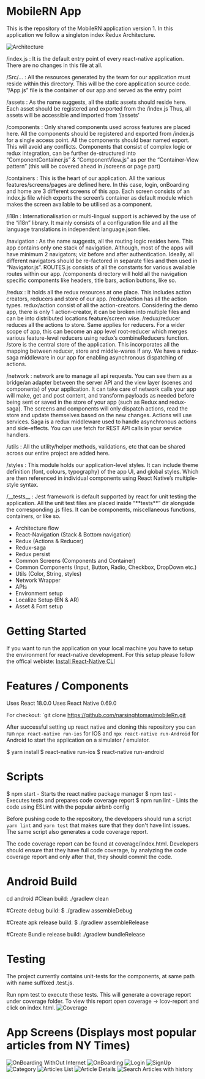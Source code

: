 # MobileRN App

This is the repository of the MobileRN application version 1. In this application we follow a singleton index Redux Architecture.

![Architecture](README-mobile-app-architecture.jpeg)

/index.js :
It is the default entry point of every react-native application. There are no changes in this file at all.

/Src/… :
All the resources generated by the team for our application must reside within this directory.
This will be the core application source code.
“/App.js” file is the container of our app and served as the entry point

/assets :
As the name suggests, all the static assets should reside here.
Each asset should be registered and exported from the /index.js
Thus, all assets will be accessible and imported from ‘/assets’

/components :
Only shared components used across features are placed here.
All the components should be registered and exported from /index.js for a single access point.
All the components should bear named export. This will avoid any conflicts.
Components that consist of complex logic or redux integration, can be further de-structured into “ComponentContainer.js” & “ComponentView.js” as per the “Container-View pattern” (this will be covered ahead in /screens or page part)

/containers :
This is the heart of our application.
All the various features/screens/pages are defined here. In this case, login, onBoarding and home are 3 different screens of this app.
Each screen consists of an index.js file which exports the screen’s container as default module which makes the screen available to be utilised as a component.

/i18n :
Internationalisation or multi-lingual support is achieved by the use of the “i18n” library.
It mainly consists of a configuration file and all the language translations in independent language.json files.

/navigation :
As the name suggests, all the routing logic resides here.
This app contains only one stack of navigation. Although, most of the apps will have minimum 2 navigators; viz before and after authentication.
Ideally, all different navigators should be re-factored in separate files and then used in “Navigator.js”.
ROUTES.js consists of all the constants for various available routes within our app.
/components directory will hold all the navigation specific components like headers, title bars, action buttons, like so.

/redux :
It holds all the redux resources at one place.
This includes action creators, reducers and store of our app.
/redux/action has all the action types.
redux/action consist of all the action-creators. Considering the demo app, there is only 1 action-creator, it can be broken into multiple files and can be into distributed locations feature/screen wise.
/redux/reducer reduces all the actions to store. Same applies for reducers. For a wider scope of app, this can become an app level root-reducer which merges various feature-level reducers using redux’s combineReducers function.
/store is the central store of the application. This incorporates all the mapping between reducer, store and middle-wares if any.
We have a redux-saga middleware in our app for enabling asynchronous dispatching of actions.

/network :
network are to manage all api requests. You can see them as a bridge/an adapter between the server API and the view layer (scenes and components) of your application.
It can take care of network calls your app will make, get and post content, and transform payloads as needed before being sent or saved in the store of your app (such as Redux and redux-saga).
The screens and components will only dispatch actions, read the store and update themselves based on the new changes.
Actions will use services. Saga is a redux middleware used to handle asynchronous actions and side-effects.
You can use fetch for REST API calls in your service handlers.

/utils :
All the utility/helper methods, validations, etc that can be shared across our entire project are added here.

/styles :
This module holds our application-level styles.
It can include theme definition (font, colours, typography) of the app UI, and global styles.
Which are then referenced in individual components using React Native’s multiple-style syntax.

/\_\_tests\_\_ :
Jest framework is default supported by react for unit testing the application.
All the unit test files are placed inside “\*\*tests\*\*” dir alongside the corresponding .js files.
It can be components, miscellaneous functions, containers, or like so.

- Architecture flow
- React-Navigation (Stack & Bottom navigation)
- Redux (Actions & Reducer)
- Redux-saga
- Redux persist
- Common Screens (Components and Container)
- Common Components (Input, Button, Radio, Checkbox, DropDown etc.)
- Utils (Color, String, styles)
- Network Wrapper
- APIs
- Environment setup
- Localize Setup (EN & AR)
- Asset & Font setup

# Getting Started

If you want to run the application on your local machine you have to setup the environment for react-native development. For this setup please follow the offical webiste: [Install React-Native CLI](https://reactnative.dev/docs/environment-setup)

# Features / Components

Uses React 18.0.0
Uses React Native 0.69.0

For checkout: `git clone https://github.com/narsinghtomar/mobileRn.git

After successful setting up react native and cloning this repository you can run `npx react-native run-ios` for IOS and `npx react-native run-Android` for Android to start the application on a simulator / emulator.

$ yarn install
$ react-native run-ios
$ react-native run-android

# Scripts

$ npm start - Starts the react native package manager
$ npm test - Executes tests and prepares code coverage report
$ npm run lint - Lints the code using ESLint with the popular airbnb config

Before pushing code to the repository, the developers should run a script `yarn lint` and `yarn test` that makes sure that they don't have lint issues. The same script also generates a code coverage report.

The code coverage report can be found at coverage/index.html. Developers should ensure that they have full code coverage, by analyzing the code coverage report and only after that, they should commit the code.

# Android Build

cd android
#Clean build:
./gradlew clean

#Create debug build:
$ ./gradlew assembleDebug

#Create apk release build:
$ ./gradlew assembleRelease

#Create Bundle release build:
./gradlew bundleRelease

# Testing

The project currently contains unit-tests for the components, at same path with name suffixed .test.js.

Run npm test to execute these tests. This will generate a coverage report under coverage folder. To view this report open coverage -> lcov-report and click on index.html.
![Coverage](https://github.com/narsinghtomar/mobileRn/blob/master/screenShots/testing-coverage.png)

# App Screens (Displays most popular articles from NY Times)

![OnBoarding WithOut Internet](https://github.com/narsinghtomar/mobileRn/blob/master/screenShots/onboarding-without-internet.png)
![OnBoarding](https://github.com/narsinghtomar/mobileRn/blob/master/screenShots/onboarding.png)
![Login](https://github.com/narsinghtomar/mobileRn/blob/master/screenShots/login.png)
![SignUp](https://github.com/narsinghtomar/mobileRn/blob/master/screenShots/signup.png)
![Category](https://github.com/narsinghtomar/mobileRn/blob/master/screenShots/category-selection.png)
![Articles List](https://github.com/narsinghtomar/mobileRn/blob/master/screenShots/articles-list.png)
![Article Details](https://github.com/narsinghtomar/mobileRn/blob/master/screenShots/article-details.png)
![Search Articles with history](https://github.com/narsinghtomar/mobileRn/blob/master/screenShots/search-articles.png)
